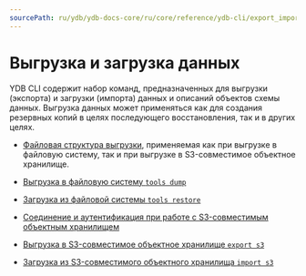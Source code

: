 ```yaml
---
sourcePath: ru/ydb/ydb-docs-core/ru/core/reference/ydb-cli/export_import/_includes/index.md
---
```

# Выгрузка и загрузка данных

YDB CLI содержит набор команд, предназначенных для выгрузки (экспорта) и загрузки (импорта) данных и описаний объектов схемы данных. Выгрузка данных может применяться как для создания резервных копий в целях последующего восстановления, так и в других целях.

- [Файловая структура выгрузки](../file_structure.md), применяемая как при выгрузке в файловую систему, так и при выгрузке в S3-совместимое объектное хранилище.

- [Выгрузка в файловую систему `tools dump`](../tools_dump.md) 
- [Загрузка из файловой системы `tools restore`](../tools_restore.md)

- [Соединение и аутентификация при работе с S3-совместимым объектным хранилищем](../s3_conn.md)
- [Выгрузка в S3-совместимое объектное хранилище `export s3`](../s3_export.md)
- [Загрузка из S3-совместимого объектного хранилища `import s3`](../s3_import.md)

